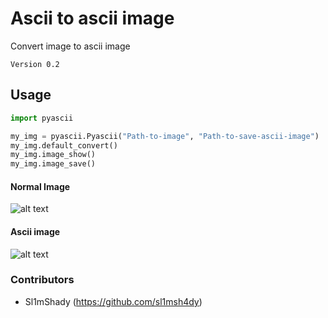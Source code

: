 # Ascii to ascii image
Convert image to ascii image
```
Version 0.2
```
## Usage
```python
import pyascii

my_img = pyascii.Pyascii("Path-to-image", "Path-to-save-ascii-image")
my_img.default_convert()
my_img.image_show()
my_img.image_save()
```
#### Normal Image
![alt text](https://s1.postimg.org/57krvb6i73/Mona_Lisa.jpg)
#### Ascii image
![alt text](https://s1.postimg.org/5sufhm58tb/MONA_TEST4.jpg)
### Contributors
- Sl1mShady  (https://github.com/sl1msh4dy)